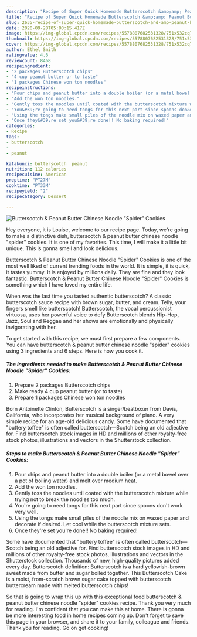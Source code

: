 ```yaml
---
description: "Recipe of Super Quick Homemade Butterscotch &amp;amp; Peanut Butter Chinese Noodle &amp;#34;Spider&amp;#34; Cookies"
title: "Recipe of Super Quick Homemade Butterscotch &amp;amp; Peanut Butter Chinese Noodle &amp;#34;Spider&amp;#34; Cookies"
slug: 2635-recipe-of-super-quick-homemade-butterscotch-and-amp-peanut-butter-chinese-noodle-and-34-spider-and-34-cookies
date: 2020-09-28T05:00:15.417Z
image: https://img-global.cpcdn.com/recipes/5578807682531328/751x532cq70/butterscotch-peanut-butter-chinese-noodle-spider-cookies-recipe-main-photo.jpg
thumbnail: https://img-global.cpcdn.com/recipes/5578807682531328/751x532cq70/butterscotch-peanut-butter-chinese-noodle-spider-cookies-recipe-main-photo.jpg
cover: https://img-global.cpcdn.com/recipes/5578807682531328/751x532cq70/butterscotch-peanut-butter-chinese-noodle-spider-cookies-recipe-main-photo.jpg
author: Ethel Smith
ratingvalue: 4.6
reviewcount: 8468
recipeingredient:
- "2 packages Butterscotch chips"
- "4 cup peanut butter or to taste"
- "1 packages Chinese won ton noodles"
recipeinstructions:
- "Pour chips and peanut butter into a double boiler (or a metal bowel over a pot of boiling water) and melt over medium heat."
- "Add the won ton noodles."
- "Gently toss the noodles until coated with the butterscotch mixture while trying not to break the noodles too much."
- "You&#39;re going to need tongs for this next part since spoons don&#39;t work very well."
- "Using the tongs make small piles of the noodle mix on waxed paper and decorate if desired.  Let cool while the butterscotch mixture sets."
- "Once they&#39;re set you&#39;re done!! No baking required!"
categories:
- Recipe
tags:
- butterscotch
- 
- peanut

katakunci: butterscotch  peanut 
nutrition: 112 calories
recipecuisine: American
preptime: "PT27M"
cooktime: "PT33M"
recipeyield: "2"
recipecategory: Dessert

---
```



![Butterscotch &amp; Peanut Butter Chinese Noodle &#34;Spider&#34; Cookies](https://img-global.cpcdn.com/recipes/5578807682531328/751x532cq70/butterscotch-peanut-butter-chinese-noodle-spider-cookies-recipe-main-photo.jpg)

Hey everyone, it is Louise, welcome to our recipe page. Today, we're going to make a distinctive dish, butterscotch &amp; peanut butter chinese noodle &#34;spider&#34; cookies. It is one of my favorites. This time, I will make it a little bit unique. This is gonna smell and look delicious.

Butterscotch &amp; Peanut Butter Chinese Noodle &#34;Spider&#34; Cookies is one of the most well liked of current trending foods in the world. It is simple, it is quick, it tastes yummy. It is enjoyed by millions daily. They are fine and they look fantastic. Butterscotch &amp; Peanut Butter Chinese Noodle &#34;Spider&#34; Cookies is something which I have loved my entire life.

When was the last time you tasted authentic butterscotch? A classic butterscotch sauce recipe with brown sugar, butter, and cream. Telly, your fingers smell like butterscotch! Butterscotch, the vocal percussionist virtuosa, uses her powerful voice to defy Butterscotch blends Hip-Hop, Jazz, Soul and Reggae and her shows are emotionally and physically invigorating with her.


To get started with this recipe, we must first prepare a few components. You can have butterscotch &amp; peanut butter chinese noodle &#34;spider&#34; cookies using 3 ingredients and 6 steps. Here is how you cook it.

<!--inarticleads1-->

##### The ingredients needed to make Butterscotch &amp; Peanut Butter Chinese Noodle &#34;Spider&#34; Cookies:

1. Prepare 2 packages Butterscotch chips
1. Make ready 4 cup peanut butter (or to taste)
1. Prepare 1 packages Chinese won ton noodles


Born Antoinette Clinton, Butterscotch is a singer/beatboxer from Davis, California, who incorporates her musical background of piano. A very simple recipe for an age-old delicious candy. Some have documented that &#34;buttery toffee&#34; is often called butterscotch—Scotch being an old adjective for. Find butterscotch stock images in HD and millions of other royalty-free stock photos, illustrations and vectors in the Shutterstock collection. 

<!--inarticleads2-->

##### Steps to make Butterscotch &amp; Peanut Butter Chinese Noodle &#34;Spider&#34; Cookies:

1. Pour chips and peanut butter into a double boiler (or a metal bowel over a pot of boiling water) and melt over medium heat.
1. Add the won ton noodles.
1. Gently toss the noodles until coated with the butterscotch mixture while trying not to break the noodles too much.
1. You&#39;re going to need tongs for this next part since spoons don&#39;t work very well.
1. Using the tongs make small piles of the noodle mix on waxed paper and decorate if desired.  Let cool while the butterscotch mixture sets.
1. Once they&#39;re set you&#39;re done!! No baking required!


Some have documented that &#34;buttery toffee&#34; is often called butterscotch—Scotch being an old adjective for. Find butterscotch stock images in HD and millions of other royalty-free stock photos, illustrations and vectors in the Shutterstock collection. Thousands of new, high-quality pictures added every day. Butterscotch definition: Butterscotch is a hard yellowish-brown sweet made from butter and sugar boiled together. This Butterscotch Cake is a moist, from-scratch brown sugar cake topped with butterscotch buttercream made with melted butterscotch chips! 

So that is going to wrap this up with this exceptional food butterscotch &amp; peanut butter chinese noodle &#34;spider&#34; cookies recipe. Thank you very much for reading. I'm confident that you can make this at home. There is gonna be more interesting food in home recipes coming up. Don't forget to save this page in your browser, and share it to your family, colleague and friends. Thank you for reading. Go on get cooking!
